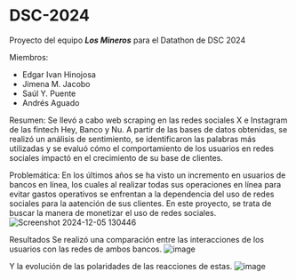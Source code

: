 # DSC-2024
Proyecto del equipo *__Los Mineros__* para el Datathon de DSC 2024


Miembros:
 - Edgar Ivan Hinojosa
 - Jimena M. Jacobo
 - Saúl Y. Puente
 - Andrés Aguado


Resumen:
Se llevó a cabo web scraping en las redes sociales X e Instagram de las fintech Hey, Banco y Nu. A partir de las bases de datos obtenidas, se realizó un análisis de sentimiento, se identificaron las palabras más utilizadas y se evaluó cómo el comportamiento de los usuarios en redes sociales impactó en el crecimiento de su base de clientes.


Problemática:
En los últimos años se ha visto un incremento en usuarios de bancos en línea, los cuales al realizar todas sus operaciones en línea para evitar gastos operativos se enfrentan a la dependencia del uso de redes sociales para la aatención de sus clientes. En este proyecto, se trata de buscar la manera de monetizar el uso de redes sociales. ![Screenshot 2024-12-05 130446](https://github.com/user-attachments/assets/02f5356b-076c-4582-b3e9-f4a357d12954)


Resultados
Se realizó una comparación entre las interacciones de los usuarios con las redes de ambos bancos.
![image](https://github.com/user-attachments/assets/f82e254a-854b-4c68-8ad8-305d50a89fc2)

Y la evolución de las polaridades de las reacciones de estas.
![image](https://github.com/user-attachments/assets/8762cf55-604a-4b32-bf95-d83f64fb7ef7)


